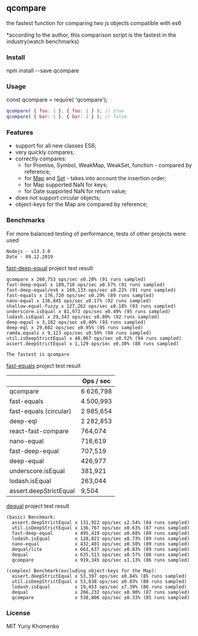 ## qcompare
the fastest function for comparing two js objects compatible with es6

*according to the author, this comparison script is the fastest in the industry(watch benchmarks)

### Install

npm install --save qcompare


### Usage

const qcompare = require( 'qcompare');

```javascript
qcompare( { foo: 1 }, { foo: 1 } ); // true
qcompare( { bar: 1 }, { bar: 2 } ); // false
```

### Features

- support for all new classes ES6;
- very quickly compares;
- correctly compares:
  - for Promise, Symbol, WeakMap, WeakSet, function - compared by reference;
  - for [Map](https://developer.mozilla.org/en-US/docs/Web/JavaScript/Reference/Global_Objects/Map#Description) and [Set](https://developer.mozilla.org/en-US/docs/Web/JavaScript/Reference/Global_Objects/Set#Description) - takes into account the insertion order;
  - for Map supported NaN for keys;
  - for Date supported NaN for return value;
- does not support circular objects;
- object-keys for the Map are compared by reference;

### Benchmarks

For more balanced testing of performance, tests of other projects were used

```
Nodejs - v13.3.0
Date - 09.12.2019
```

[fast-deep-equal](https://github.com/epoberezkin/fast-deep-equal) project test result

```
qcompare x 260,753 ops/sec ±0.20% (91 runs sampled)
fast-deep-equal x 189,710 ops/sec ±0.57% (91 runs sampled)
fast-deep-equal/es6 x 169,133 ops/sec ±0.22% (91 runs sampled)
fast-equals x 176,720 ops/sec ±0.29% (89 runs sampled)
nano-equal x 136,845 ops/sec ±0.17% (92 runs sampled)
shallow-equal-fuzzy x 127,262 ops/sec ±0.18% (93 runs sampled)
underscore.isEqual x 81,972 ops/sec ±0.49% (95 runs sampled)
lodash.isEqual x 29,343 ops/sec ±0.80% (92 runs sampled)
deep-equal x 3,182 ops/sec ±0.40% (93 runs sampled)
deep-eql x 29,602 ops/sec ±0.95% (95 runs sampled)
ramda.equals x 9,123 ops/sec ±0.50% (94 runs sampled)
util.isDeepStrictEqual x 48,067 ops/sec ±0.52% (94 runs sampled)
assert.deepStrictEqual x 1,129 ops/sec ±0.30% (88 runs sampled)

The fastest is qcompare
```

[fast-equals](https://github.com/planttheidea/fast-equals) project test result

|                        | Ops / sec |
| ---------------------- | --------- |
| qcompare               | 6 626,798 |
| fast-equals            | 4 500,993 |
| fast-equals (circular) | 2 985,654 |
| deep-eql               | 2 282,853 |
| react-fast-compare     | 764,074   |
| nano-equal             | 716,619   |
| fast-deep-equal        | 707,519   |
| deep-equal             | 426,977   |
| underscore.isEqual     | 381,921   |
| lodash.isEqual         | 263,044   |
| assert.deepStrictEqual | 9,504     |

[dequal](https://github.com/lukeed/dequal) project test result

```
(basic) Benchmark:
  assert.deepStrictEqual x 131,922 ops/sec ±2.54% (84 runs sampled)
  util.isDeepStrictEqual x 136,767 ops/sec ±0.63% (87 runs sampled)
  fast-deep-equal        x 495,419 ops/sec ±0.68% (89 runs sampled)
  lodash.isEqual         x 128,821 ops/sec ±0.73% (89 runs sampled)
  nano-equal             x 432,401 ops/sec ±0.50% (89 runs sampled)
  dequal/lite            x 663,637 ops/sec ±0.83% (89 runs sampled)
  dequal                 x 635,513 ops/sec ±0.57% (88 runs sampled)
  qcompare               x 919,345 ops/sec ±1.13% (86 runs sampled)

(complex) Benchmark(excluding object-keys for the Map):
  assert.deepStrictEqual x 53,397 ops/sec ±0.84% (85 runs sampled)
  util.isDeepStrictEqual x 53,838 ops/sec ±0.83% (88 runs sampled)
  lodash.isEqual         x 19,453 ops/sec ±7.39% (86 runs sampled)
  dequal                 x 266,232 ops/sec ±0.90% (87 runs sampled)
  qcompare               x 538,806 ops/sec ±0.33% (85 runs sampled)
```

### License

MIT Yuriy Khomenko